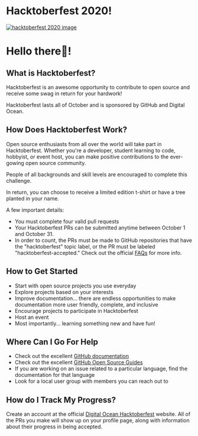 # Hacktoberfest 2020!

[![hacktoberfest 2020 image](https://hacktoberfest.digitalocean.com/assets/og-hf20-cf92d1a3bfc78883ea79dbac1518f1a4f1585e23eb69337ea730447cb70fa777.png)](https://hacktoberfest.digitalocean.com/)

<h1>Hello there👋!</h1>

## What is Hacktoberfest?

Hacktoberfest is an awesome opportunity to contribute to open source and receive some swag in return for your hardwork!

Hacktoberfest lasts all of October and is sponsored by GitHub and Digital Ocean.

## How Does Hacktoberfest Work?

Open source enthusiasts from all over the world will take part in Hacktoberfest. Whether you're a developer, student learning to code, hobbyist, or event host, you can make positive contributions to the ever-gowing open source community. 

People of all backgrounds and skill levels are encouraged to complete this challenge.

In return, you can choose to receive a limited edition t-shirt or have a tree planted in your name.

A few important details:
* You must complete four valid pull requests
* Your Hacktoberfest PRs can be submitted anytime between October 1 and October 31. 
* In order to count, the PRs must be made to GitHub repositories that have the "hacktoberfest" topic label, or the PR must be labeled "hacktoberfest-accepted." Check out the official [FAQs](https://hacktoberfest.digitalocean.com/faq) for more info.

## How to Get Started

* Start with open source projects you use everyday
* Explore projects based on your interests
* Improve documentation... there are endless opportunities to make documentation more user friendly, complete, and inclusive
* Encourage projects to participate in Hacktoberfest
* Host an event
* Most importantly... learning something new and have fun!

## Where Can I Go For Help

* Check out the excellent [GitHub documentation](https://docs.github.com/en)
* Check out the excellent [GitHub Open Source Guides](https://guides.github.com/)
* If you are working on an issue related to a particular language, find the documentation for that language
* Look for a local user group with members you can reach out to

## How do I Track My Progress?

Create an account at the official [Digital Ocean Hacktoberfest](hacktoberfest.digitalocean.com) website. All of the PRs you make will show up on your profile page, along with information about their progress in being accepted.
